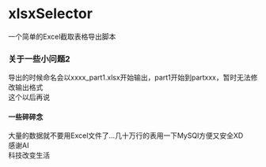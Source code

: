 # xlsxSelector
一个简单的Excel截取表格导出脚本
### 关于一些小问题2
导出的时候命名会以xxxx_part1.xlsx开始输出，part1开始到partxxx，暂时无法修改输出格式  
这个以后再说

#### 一些碎碎念
大量的数据就不要用Excel文件了...几十万行的表用一下MySQl方便又安全XD  
感谢AI  
科技改变生活  
